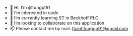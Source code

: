 - 👋 Hi, I’m @tungpt91
- 👀 I’m interested in code
- 🌱 I’m currently learning ST in Beckhoff PLC
- 💞️ I’m looking to collaborate on this application
- 📫 Please contact me by mail: thanhtungqn91@gmail.com

<!---
tungpt91/tungpt91 is a ✨ special ✨ repository because its `README.md` (this file) appears on your GitHub profile.
You can click the Preview link to take a look at your changes.
--->
